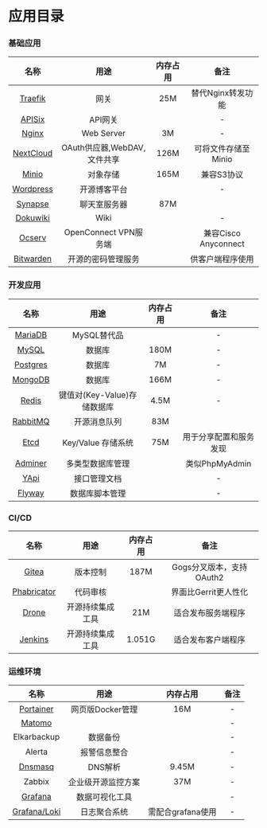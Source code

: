 # 应用目录

### 基础应用

| 名称 | 用途 | 内存占用 | 备注 |
| :---: | :---: | :---: | :---: |
| [Traefik](images-base/traefik.md) | 网关 | 25M | 替代Nginx转发功能 |
| [APISix](images-base/apisix/) | API网关 |  | - |
| [Nginx](images-base/nginx.md) | Web Server | 3M | - |
| [NextCloud](images-base/nexcloud.md) | OAuth供应器,WebDAV,文件共享 | 126M | 可将文件存储至Minio |
| [Minio](images-base/minio.md) | 对象存储 | 165M | 兼容S3协议 |
| [Wordpress](images-base/wordpress.md) | 开源博客平台 |  | - |
| [Synapse](images-base/synapse.md) | 聊天室服务器 | 87M |  |
| [Dokuwiki](images-base/dokuwiki.md) | Wiki |  | - |
| [Ocserv](images-base/ocserv.md) | OpenConnect VPN服务端 |  | 兼容Cisco Anyconnect |
| [Bitwarden](images-base/bitwarden.md) | 开源的密码管理服务 |  | 供客户端程序使用 |

### 开发应用

| 名称 | 用途 | 内存占用 | 备注 |
| :---: | :---: | :---: | :---: |
| [MariaDB](images-develop/database/mariadb.md) | MySQL替代品 |  | - |
| [MySQL](images-develop/database/mysql/) | 数据库 | 180M | - |
| [Postgres](images-develop/database/postgres/) | 数据库 | 7M | - |
| [MongoDB](images-develop/database/mongodb/) | 数据库 | 166M | - |
| [Redis](images-develop/cache/redis.md) | 键值对\(Key-Value\)存储数据库 | 4.5M | - |
| [RabbitMQ](images-develop/cache/rabbitmq.md) | 开源消息队列 | 83M |  |
| [Etcd](images-base/etcd.md) | Key/Value 存储系统 | 75M | 用于分享配置和服务发现 |
| [Adminer](images-develop/database/adminer.md) | 多类型数据库管理 |  | 类似PhpMyAdmin |
| [YApi](images-develop/docs/yapi.md) | 接口管理文档 |  | - |
| [Flyway](images-develop/docs/flyway.md) | 数据库脚本管理 |  | - |

### CI/CD

| 名称 | 用途 | 内存占用 | 备注 |
| :---: | :---: | :---: | :---: |
| [Gitea](images-cicd/gitea.md) | 版本控制 | 187M | Gogs分叉版本，支持OAuth2 |
| [Phabricator](images-cicd/phabricator.md) | 代码审核 |  | 界面比Gerrit更人性化 |
| [Drone](images-cicd/drone/) | 开源持续集成工具 | 21M | 适合发布服务端程序 |
| [Jenkins](images-cicd/jenkins.md) | 开源持续集成工具 | 1.051G | 适合发布客户端程序 |

### 运维环境

| 名称 | 用途 | 内存占用 | 备注 |
| :---: | :---: | :---: | :---: |
| [Portainer](images-ops/portainer.md) | 网页版Docker管理 | 16M | - |
| [Matomo](images-ops/matomo.md) |  |  | - |
| Elkarbackup | 数据备份 |  | - |
| Alerta | 报警信息整合 |  | - |
| [Dnsmasq](images-ops/dnsmasq.md) | DNS解析 | 9.45M | - |
| Zabbix | 企业级开源监控方案 | 37M | - |
| [Grafana](images-ops/grafana/) | 数据可视化工具 |  | - |
| [Grafana/Loki](images-ops/grafana/grafana-loki.md) | 日志聚合系统 | 需配合grafana使用 | - |

